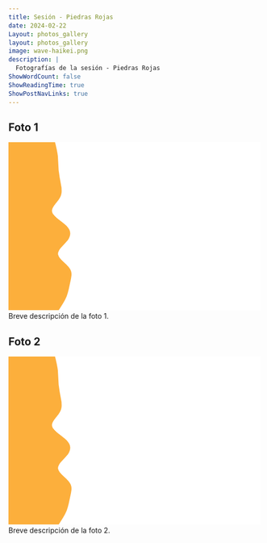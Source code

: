 ```yaml
---
title: Sesión - Piedras Rojas
date: 2024-02-22
Layout: photos_gallery
layout: photos_gallery
image: wave-haikei.png
description: |
  Fotografías de la sesión - Piedras Rojas
ShowWordCount: false
ShowReadingTime: true
ShowPostNavLinks: true
---
```


## Foto 1

![Descripción de la Foto 1](wave-haikei.png)
Breve descripción de la foto 1.

## Foto 2

![Descripción de la Foto 2](wave-haikei.png)
Breve descripción de la foto 2.